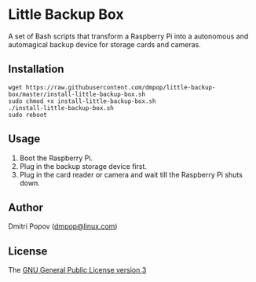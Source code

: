 # Little Backup Box
A set of Bash scripts that transform a Raspberry Pi into a autonomous and automagical backup device for storage cards and cameras.

## Installation

```
wget https://raw.githubusercontent.com/dmpop/little-backup-box/master/install-little-backup-box.sh
sudo chmod +x install-little-backup-box.sh
./install-little-backup-box.sh
sudo reboot
```

## Usage

1. Boot the Raspberry Pi.
2. Plug in the backup storage device first.
3. Plug in the card reader or camera and wait till the Raspberry Pi shuts down.

## Author

Dmitri Popov (dmpop@linux.com)

## License

The [GNU General Public License version 3](http://www.gnu.org/licenses/gpl-3.0.en.html)
